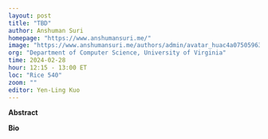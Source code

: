 ```yaml
---
layout: post
title: "TBD"
author: Anshuman Suri
homepage: "https://www.anshumansuri.me/"
image: "https://www.anshumansuri.me/authors/admin/avatar_huac4a07505963a76f89f9b55fc7d9d630_5294443_270x270_fill_q75_lanczos_center.jpg"
org: "Department of Computer Science, University of Virginia"
time: 2024-02-28
hour: 12:15 - 13:00 ET
loc: "Rice 540"
zoom: ""
editor: Yen-Ling Kuo
---
```


**Abstract**


**Bio**

